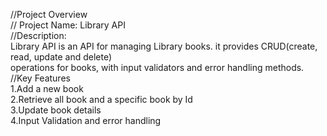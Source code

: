 //Project Overview <br>
// Project Name: Library API <br>
//Description:<br>
Library API is an API for managing Library books. it provides CRUD(create, read, update and delete) <br>
operations for books, with input validators and error handling methods.<br>
//Key Features <br>
1.Add a new book <br>
2.Retrieve all book and a specific book by Id <br>
3.Update book details <br>
4.Input Validation and error handling <br>
